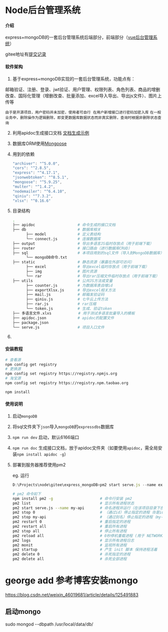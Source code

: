# Node后台管理系统

#### 介绍
express+mongoDB的一套后台管理系统后端部分，前端部分（[vue后台管理系统](https://github.com/heerey525/express_mongodb_web)）

gitee地址有[提交记录](https://gitee.com/hlshare/express_mongoDB/commits/master)

#### 软件架构
1. 基于express+mongoDB实现的一套后台管理系统，功能点有：

邮箱验证、注册、登录、jwt验证、用户管理、权限列表、角色列表、商品的增删改查、国际化管理（增删改查、批量添加、excel导入导出、导出js文件）、图片上传等

`由于是开源项目，用户密码并未加密，使用者可自行 在用户新增接口进行密码加密入库`
`在一般业务中，删除操作为逻辑删除，即变更数据库数据状态而非真实删除，查询时根据非删除状态查询`

2. 利用apidoc生成接口文档 [文档生成示例](https://heerey525.github.io/express_mongoDB/apidoc/)

3. 数据库ORM使用[Mongoose](http://www.mongoosejs.net/)

4. 用到的依赖

   ```javascript
   "archiver": "^5.0.0",
   "cors": "^2.8.5",
   "express": "^4.17.1",
   "jsonwebtoken": "^8.5.1",
   "mongoose": "^5.9.25",
   "multer": "^1.4.2",
   "nodemailer": "^6.4.10",
   "qiniu": "^7.3.2",
   "xlsx": "^0.16.6"
   ```
   
5. 目录结构
   ```sh
   .
   ├── apidoc                   # 命令生成的接口文档
   ├── db                       # 数据库相关
         ├── model              # 定义表结构
         └── connect.js         # 连接数据库
   ├── output                   # 导出多语言JS临时存放点（用于前端下载）
   ├── router                   # 接口路由（进行数据库CRUD）
   ├── sql                      # 本项目用到的sql文件（导入到MongoDB数据库）
         └── mongoDB命令.txt
   ├── static                   # 静态资源（暴露在外部可访问）
         ├── excel              # 导出excel临时存放点（用于前端下载）
         ├── img                # 图片资源
         └── rar                # 导出rar压缩文件临时存放点（用于前端下载）
   ├── utils                    # 公共JS方法或变量
         ├── counter.js         # 为数据库表自增id
         ├── exportXlsx.js      # 导出excel相关方法
         ├── mail.js            # 邮箱发验证码
         ├── qiniu.js           # 七牛云上传方法
         ├── rar.js             # rar压缩
         └── token.js           # 生成、验证token
   ├── 多语言文件.xlxs            # 用于测试多语言批量导入的模板
   ├── apidoc.json              # apidoc的配置文件
   ├── package.json
   └── serve.js                 # 项目入口文件
   ```
6. 


#### 安装教程
```sh
# 查看源
npm config get registry
# 更换源
npm config set registry https://registry.npmjs.org
# 淘宝源
npm config set registry https://registry.npm.taobao.org

npm install
```
#### 使用说明

1. 启动`mongoDB`

2. 将sql文件夹下`json`导入`mongoDB`的`expressdbs`数据库

3. `npm run dev` 启动，默认6166端口

4. `npm run doc` 生成接口文档，放于apidoc文件夹（如要使用`apidoc`，需全局安装`npm install apidoc -g`）

5. 部署到服务器推荐使用pm2

   eg. 运行

   ```javascript
   D:\Projects\node\gitee\express_mongoDB>pm2 start serve.js --name express_mongoDB
   ```

   ```sh
   # pm2 命令如下
   npm install pm2 -g                     # 命令行安装 pm2 
   pm2 list                               # 显示所有进程状态
   pm2 start serve.js --name my-api       # 命名进程并运行（在该项目目录下创建别名my-api并运行serve.js）
   pm2 stop 0                             # （通过id）停止指定的进程（0是id）
   pm2 stop my-api                        # （通过别名）停止指定的进程（my-api是别名）
   pm2 restart 0                          # 重启指定的进程
   pm2 restart all                        # 重启所有进程
   pm2 stop all                           # 停止所有进程
   pm2 reload all                         # 0秒停机重载进程 (用于 NETWORKED 进程)
   pm2 logs                               # 显示所有进程日志
   pm2 monit                              # 监视所有进程
   pm2 startup                            # 产生 init 脚本 保持进程活着
   pm2 delete 0                           # 杀死指定的进程
   pm2 delete all                         # 杀死全部进程
   ```
# george add 参考博客安装mongo
https://blog.csdn.net/weixin_46019681/article/details/125491883
## 启动mongo
sudo mongod --dbpath /usr/local/data/db/